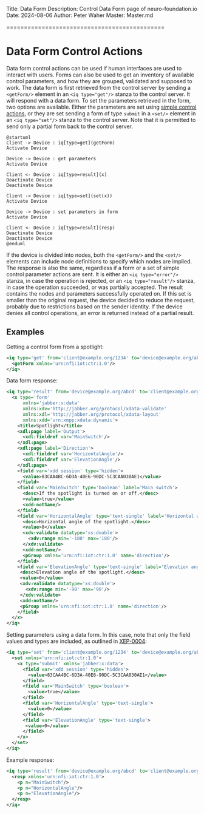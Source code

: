 ﻿Title: Data FormDescription: Control Data Form page of neuro-foundation.ioDate: 2024-08-06Author: Peter WaherMaster: Master.md=============================================Data Form Control Actions==========================Data form control actions can be used if human interfaces are used to interact with users. Forms can also be used to get an inventory of availablecontrol parameters, and how they are grouped, validated and supposed to work. The data form is first retrieved from the control server by sending a`<getForm/>` element in an `<iq type="get"/>` stanza to the control server. It will respond with a data form. To set the parameters retrieved in the form, twooptions are available. Either the parameters are set using [simple control actions](ControlSimpleActions.md), or they are set sending a form of type`submit` in a `<set/>` element in an `<iq type="set"/>` stanza to the control server. Note that it is permitted to send only a partial form back to the control server.```uml:Simple Control@startumlClient -> Device : iq[type=get](getForm)Activate DeviceDevice -> Device : get parametersActivate DeviceClient <- Device : iq[type=result](x)Deactivate DeviceDeactivate DeviceClient -> Device : iq[type=set](set(x))Activate DeviceDevice -> Device : set parameters in formActivate DeviceClient <- Device : iq[type=result](resp)Deactivate DeviceDeactivate Device@enduml```If the device is divided into nodes, both the `<getForm/>` and the `<set/>` elements can include node definitions to specify which nodes are implied.The response is also the same, regardless if a form or a set of simple control parameter actions are sent. It is either an `<iq type="error"/>` stanza, in case the operation is rejected, or an `<iq type="result"/>` stanza, in case the operation succeeded, or was partially accepted. The result contains the nodes and parameters successfully operated on. If this set is smaller than the original request, the device decided to reduce the request, probably due to restrictions based on the sender identity. If the device denies all control operations, an error is returned instead of a partial result.Examples---------------Getting a control form from a spotlight:```xml<iq type='get' from='client@example.org/1234' to='device@example.org/abcd' id='R0001'>  <getForm xmlns='urn:nfi:iot:ctr:1.0'/></iq>```Data form response:```xml<iq type='result' from='device@example.org/abcd' to='client@example.org/1234' id='R0001'>  <x type='form'      xmlns='jabber:x:data'      xmlns:xdv='http://jabber.org/protocol/xdata-validate'      xmlns:xdl='http://jabber.org/protocol/xdata-layout'      xmlns:xdd='urn:xmpp:xdata:dynamic'>    <title>Spotlight</title>    <xdl:page label='Output'>      <xdl:fieldref var='MainSwitch'/>    </xdl:page>    <xdl:page label='Direction'>      <xdl:fieldref var='HorizontalAngle'/>      <xdl:fieldref var='ElevationAngle'/>    </xdl:page>    <field var='xdd session' type='hidden'>      <value>83CAA4BC-6D3A-40E6-90DC-5C3CAA030AE1</value>    </field>    <field var='MainSwitch' type='boolean' label='Main switch'>      <desc>If the spotlight is turned on or off.</desc>      <value>true</value>      <xdd:notSame/>    </field>    <field var='HorizontalAngle' type='text-single' label='Horizontal angle:'>      <desc>Horizontal angle of the spotlight.</desc>      <value>0</value>      <xdv:validate datatype='xs:double'>        <xdv:range min='-180' max='180'/>      </xdv:validate>      <xdd:notSame/>      <pGroup xmlns='urn:nfi:iot:ctr:1.0' name='direction'/>    </field>    <field var='ElevationAngle' type='text-single' label='Elevation angle:'>     <desc>Elevation angle of the spotlight.</desc>     <value>0</value>     <xdv:validate datatype='xs:double'>       <xdv:range min='-90' max='90'/>     </xdv:validate>     <xdd:notSame/>     <pGroup xmlns='urn:nfi:iot:ctr:1.0' name='direction'/>    </field>  </x></iq>```Setting parameters using a data form. In this case, note that only the field values and types are included, as outlined in [XEP-0004](https://xmpp.org/extensions/xep-0004.html):```xml<iq type='set' from='client@example.org/1234' to='device@example.org/abcd' id='R0002'>  <set xmlns='urn:nfi:iot:ctr:1.0'>    <x type='submit' xmlns='jabber:x:data'>      <field var='xdd session' type='hidden'>        <value>83CAA4BC-6D3A-40E6-90DC-5C3CAA030AE1</value>      </field>      <field var='MainSwitch' type='boolean'>        <value>true</value>      </field>      <field var='HorizontalAngle' type='text-single'>        <value>0</value>      </field>      <field var='ElevationAngle' type='text-single'>       <value>0</value>      </field>    </x>  </set></iq>```Example response:```xml<iq type='result' from='device@example.org/abcd' to='client@example.org/1234' id='R0002'>  <resp xmlns='urn:nfi:iot:ctr:1.0'>    <p n="MainSwitch"/>    <p n="HorizontalAngle"/>    <p n="ElevationAngle"/>  </resp></iq>```